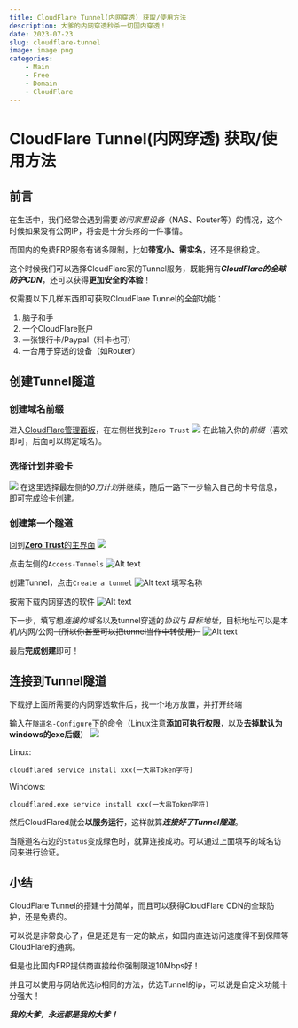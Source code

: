 ```yaml
---
title: CloudFlare Tunnel(内网穿透) 获取/使用方法
description: 大爹的内网穿透秒杀一切国内穿透！
date: 2023-07-23
slug: cloudflare-tunnel
image: image.png
categories:
    - Main
    - Free
    - Domain
    - CloudFlare
---
```


# CloudFlare Tunnel(内网穿透) 获取/使用方法
## 前言
在生活中，我们经常会遇到需要*访问家里设备*（NAS、Router等）的情况，这个时候如果没有公网IP，将会是十分头疼的一件事情。

而国内的免费FRP服务有诸多限制，比如**带宽小、需实名**，还不是很稳定。

这个时候我们可以选择CloudFlare家的Tunnel服务，既能拥有***CloudFlare的全球防护CDN***，还可以获得**更加安全的体验**！

仅需要以下几样东西即可获取CloudFlare Tunnel的全部功能：
1. 脑子和手
2. 一个CloudFlare账户
3. 一张银行卡/Paypal（料卡也可）
4. 一台用于穿透的设备（如Router）

## 创建Tunnel隧道
### 创建域名前缀
进入[CloudFlare管理面板](https://dash.cloudflare.com)，在左侧栏找到` Zero Trust `
![](image-1.png)
在此输入你的*前缀*（喜欢即可，后面可以绑定域名）。

### 选择计划并验卡
![](image-2.png)
在这里选择最左侧的*0刀计划*并继续，随后一路下一步输入自己的卡号信息，即可完成验卡创建。

### 创建第一个隧道
回到[**Zero Trust**的主界面](https://one.dash.cloudflare.com/)
![](image-5.png)

点击左侧的`Access-Tunnels`
![Alt text](image-6.png)

创建Tunnel，点击`Create a tunnel`
![Alt text](image-7.png)
填写名称

按需下载内网穿透的软件
![Alt text](image-8.png)

下一步，填写想*连接的域名*以及tunnel穿透的*协议*与*目标地址*，目标地址可以是本机/内网/公网~~（所以你甚至可以把tunnel当作中转使用）~~
![Alt text](image-9.png)

最后**完成创建**即可！

## 连接到Tunnel隧道
下载好上面所需要的内网穿透软件后，找一个地方放置，并打开终端

输入在`隧道名-Configure`下的命令（Linux注意**添加可执行权限**，以及**去掉默认为windows的exe后缀**）
![](image_2023-07-23_21-14-32.png)

Linux:
```
cloudflared service install xxx(一大串Token字符)
```

Windows:
```
cloudflared.exe service install xxx(一大串Token字符)
```

然后CloudFlared就会**以服务运行**，这样就算***连接好了Tunnel隧道***。

当隧道名右边的`Status`变成绿色时，就算连接成功。可以通过上面填写的域名访问来进行验证。

## 小结
CloudFlare Tunnel的搭建十分简单，而且可以获得CloudFlare CDN的全球防护，还是免费的。

可以说是非常良心了，但是还是有一定的缺点，如国内直连访问速度得不到保障等CloudFlare的通病。

但是也比国内FRP提供商直接给你强制限速10Mbps好！

并且可以使用与网站优选ip相同的方法，优选Tunnel的ip，可以说是自定义功能十分强大！

***我的大爹，永远都是我的大爹！***